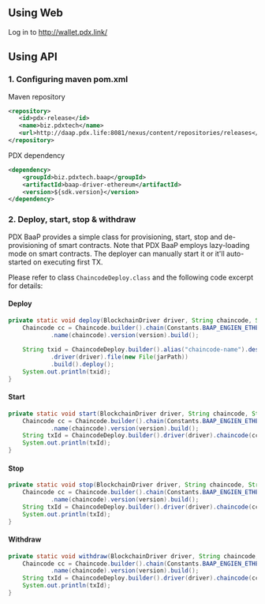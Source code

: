 ## Using Web

Log in to http://wallet.pdx.link/

## Using API

### 1. Configuring maven pom.xml

Maven repository

```xml
<repository>
   <id>pdx-release</id>
   <name>biz.pdxtech</name>
   <url>http://daap.pdx.life:8081/nexus/content/repositories/releases</url>
</repository>
```

PDX dependency

```xml
<dependency>
    <groupId>biz.pdxtech.baap</groupId>
    <artifactId>baap-driver-ethereum</artifactId>
    <version>${sdk.version}</version>
</dependency>
```

### 2. Deploy, start, stop & withdraw

PDX BaaP provides a simple class for provisioning, start, stop and de-provisioning of smart contracts. Note that PDX BaaP employs lazy-loading mode on smart contracts. The deployer can manually start it or it'll auto-started on executing first TX. 

Please refer to class `ChaincodeDeploy.class` and the following code excerpt for details:

#### Deploy

```java
private static void deploy(BlockchainDriver driver, String chaincode, String version, String jarPath) throws Exception {
    Chaincode cc = Chaincode.builder().chain(Constants.BAAP_ENGIEN_ETHEREUM_CHAIN_DEFAULT)
            .name(chaincode).version(version).build();
    
    String txid = ChaincodeDeploy.builder().alias("chaincode-name").desc("chaincode-desc").chaincode(cc)
            .driver(driver).file(new File(jarPath))
            .build().deploy();
    System.out.println(txid);
}
```



#### Start

```java
private static void start(BlockchainDriver driver, String chaincode, String version) throws Exception {
    Chaincode cc = Chaincode.builder().chain(Constants.BAAP_ENGIEN_ETHEREUM_CHAIN_DEFAULT)
            .name(chaincode).version(version).build();
    String txId = ChaincodeDeploy.builder().driver(driver).chaincode(cc).build().start();
    System.out.println(txId);
}
```


#### Stop

```java
private static void stop(BlockchainDriver driver, String chaincode, String version) throws Exception {
    Chaincode cc = Chaincode.builder().chain(Constants.BAAP_ENGIEN_ETHEREUM_CHAIN_DEFAULT)
            .name(chaincode).version(version).build();
    String txId = ChaincodeDeploy.builder().driver(driver).chaincode(cc).build().stop();
    System.out.println(txId);
}
```



#### Withdraw

```java
private static void withdraw(BlockchainDriver driver, String chaincode, String version) throws Exception {
    Chaincode cc = Chaincode.builder().chain(Constants.BAAP_ENGIEN_ETHEREUM_CHAIN_DEFAULT)
            .name(chaincode).version(version).build();
    String txId = ChaincodeDeploy.builder().driver(driver).chaincode(cc).build().withdraw();
    System.out.println(txId);
}
```
